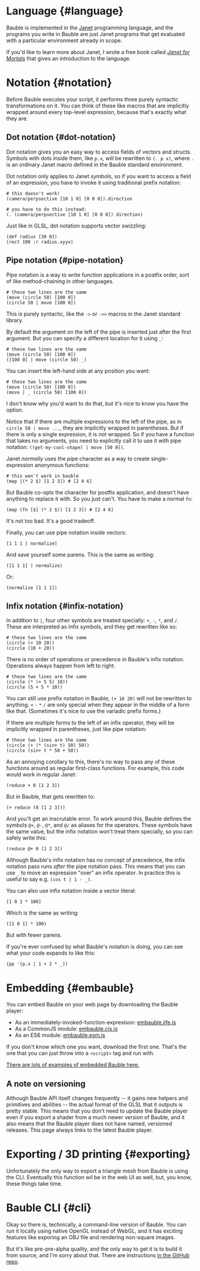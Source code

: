 # Language {#language}

Bauble is implemented in the [Janet](https://janet-lang.org/) programming language, and the programs you write in Bauble are just Janet programs that get evaluated with a particular environment already in scope.

If you'd like to learn more about Janet, I wrote a free book called [*Janet for Mortals*](https://janet.guide/) that gives an introduction to the language.

# Notation {#notation}

Before Bauble executes your script, it performs three purely syntactic transformations on it. You can think of these like macros that are implicitly wrapped around every top-level expression, because that's exactly what they are.

## Dot notation {#dot-notation}

Dot notation gives you an easy way to access fields of vectors and structs. Symbols with dots inside them, like `p.x`, will be rewritten to `(. p x)`, where `.` is an ordinary Janet macro defined in the Bauble standard environment.

Dot notation only applies to Janet *symbols*, so if you want to access a field of an expression, you have to invoke it using traditional prefix notation:

```
# this doesn't work!
(camera/perpsective [10 1 0] [0 0 0]).direction

# you have to do this instead:
(. (camera/perpsective [10 1 0] [0 0 0]) direction)
```

Just like in GLSL, dot notation supports vector swizzling:

```example
(def radius [30 0])
(rect 100 :r radius.xyyx)
```

## Pipe notation {#pipe-notation}

Pipe notation is a way to write function applications in a postfix order, sort of like method-chaining in other languages.

```example
# these two lines are the same
(move (circle 50) [100 0])
(circle 50 | move [100 0])
```

This is purely syntactic, like the `->` or `->>` macros in the Janet standard library.

By default the argument on the left of the pipe is inserted just after the first argument. But you can specify a different location for it using `_`:

```example
# these two lines are the same
(move (circle 50) [100 0])
([100 0] | move (circle 50) _)
```

You can insert the left-hand side at any position you want:

```example
# these two lines are the same
(move (circle 50) [100 0])
(move | _ (circle 50) [100 0])
```

I don't know why you'd want to do that, but it's nice to know you have the option.

Notice that if there are multiple expressions to the left of the pipe, as in `circle 50 | move ...`, they are implicitly wrapped in parentheses. But if there is only a single expression, it is *not* wrapped. So if you have a function that takes no arguments, you need to explicitly call it to use it with pipe notation: `((get-my-cool-shape) | move [50 0])`.

Janet *normally* uses the pipe character as a way to create single-expression anonymous functions:

```
# this won't work in bauble
(map |(* 2 $) [1 2 3]) # [2 4 6]
```

But Bauble co-opts the character for postfix application, and doesn't have anything to replace it with. So you just can't. You have to make a normal `fn`:

```
(map (fn [$] (* 2 $)) [1 2 3]) # [2 4 6]
```

It's not too bad. It's a good tradeoff.

Finally, you can use pipe notation inside vectors:

```
[1 1 1 | normalize]
```

And save yourself some parens. This is the same as writing:


```
([1 1 1] | normalize)
```

Or:

```
(normalize [1 1 1])
```

## Infix notation {#infix-notation}

In addition to `|`, four other symbols are treated specially: `+`, `-`, `*`, and `/`. These are interpreted as infix symbols, and they get rewritten like so:

```example
# these two lines are the same
(circle (+ 10 20))
(circle (10 + 20))
```

There is no order of operations or precedence in Bauble's infix notation. Operations always happen from left to right:

```example
# these two lines are the same
(circle (* (+ 5 5) 10))
(circle (5 + 5 * 10))
```

You can still use prefix notation in Bauble; `(+ 10 20)` will not be rewritten to anything. `+` `-` `*` `/` are only special when they appear in the middle of a form like that. (Sometimes it's nice to use the variadic prefix forms.)

If there are multiple forms to the left of an infix operator, they will be implicitly wrapped in parentheses, just like pipe notation:

```example
# these two lines are the same
(circle (+ (* (sin+ t) 50) 50))
(circle (sin+ t * 50 + 50))
```

As an annoying corollary to this, there's no way to pass any of these functions around as regular first-class functions. For example, this code would work in regular Janet:

```
(reduce + 0 [1 2 3])
```

But in Bauble, that gets rewritten to:

```
(+ reduce (0 [1 2 3]))
```

And you'll get an inscrutable error. To work around this, Bauble defines the symbols `@+`, `@-`, `@*`, and `@/` as aliases for the operators. These symbols have the same value, but the infix notation won't treat them specially, so you can safely write this:

```
(reduce @+ 0 [1 2 3])
```

Although Bauble's infix notation has no concept of precedence, the infix notation pass runs *after* the pipe notation pass. This means that you can use `_` to move an expression "over" an infix operator. In practice this is useful to say e.g. `(cos t | 1 - _)`.

You can also use infix notation inside a vector literal:

```
[1 0 1 * 100]
```

Which is the same as writing:

```
([1 0 1] * 100)
```

But with fewer parens.

If you're ever confused by what Bauble's notation is doing, you can see what your code expands to like this:

```example
(pp '(p.x | 1 + 2 * _))
```

# Embedding {#embauble}

You can embed Bauble on your web page by downloading the Bauble player:

- As an immediately-invoked-function-expresison: <a href="PLACEHOLDER_EMBAUBLE_IIFE" download="embauble.iife.js">embauble.iife.js</a>
- As a CommonJS module: <a href="PLACEHOLDER_EMBAUBLE_CJS" download="embauble.cjs.js">embauble.cjs.js</a>
- As an ES6 module: <a href="PLACEHOLDER_EMBAUBLE_ESM" download="embauble.esm.js">embauble.esm.js</a>

If you don't know which one you want, download the first one. That's the one that you can just throw into a `<script>` tag and run with.

[There are lots of examples of embedded Bauble here.](/embed)

## A note on versioning

Although Bauble API itself changes frequently -- it gains new helpers and primitives and abilities -- the actual format of the GLSL that it outputs is pretty stable. This means that you don't need to update the Bauble player even if you export a shader from a much newer version of Bauble, and it also means that the Bauble player does not have named, versioned releases. This page always links to the latest Bauble player.

# Exporting / 3D printing {#exporting}

Unfortunately the only way to export a triangle mesh from Bauble is using the CLI. Eventually this function wil be in the web UI as well, but, you know, these things take time.

# Bauble CLI {#cli}

Okay so there is, technically, a command-line version of Bauble. You can run it locally using native OpenGL instead of WebGL, and it has exciting features like exporing an OBJ file and rendering non-square images.

But it's like pre-pre-alpha quality, and the only way to get it is to build it from source, and I'm sorry about that. There are instructions [in the GitHub repo](https://github.com/ianthehenry/bauble#cli).
